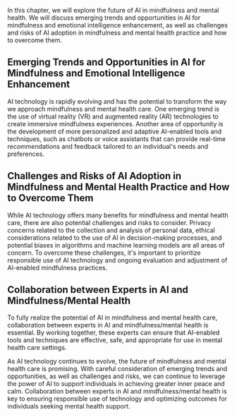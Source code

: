 
In this chapter, we will explore the future of AI in mindfulness and mental health. We will discuss emerging trends and opportunities in AI for mindfulness and emotional intelligence enhancement, as well as challenges and risks of AI adoption in mindfulness and mental health practice and how to overcome them.

Emerging Trends and Opportunities in AI for Mindfulness and Emotional Intelligence Enhancement
----------------------------------------------------------------------------------------------

AI technology is rapidly evolving and has the potential to transform the way we approach mindfulness and mental health care. One emerging trend is the use of virtual reality (VR) and augmented reality (AR) technologies to create immersive mindfulness experiences. Another area of opportunity is the development of more personalized and adaptive AI-enabled tools and techniques, such as chatbots or voice assistants that can provide real-time recommendations and feedback tailored to an individual's needs and preferences.

Challenges and Risks of AI Adoption in Mindfulness and Mental Health Practice and How to Overcome Them
------------------------------------------------------------------------------------------------------

While AI technology offers many benefits for mindfulness and mental health care, there are also potential challenges and risks to consider. Privacy concerns related to the collection and analysis of personal data, ethical considerations related to the use of AI in decision-making processes, and potential biases in algorithms and machine learning models are all areas of concern. To overcome these challenges, it's important to prioritize responsible use of AI technology and ongoing evaluation and adjustment of AI-enabled mindfulness practices.

Collaboration between Experts in AI and Mindfulness/Mental Health
-----------------------------------------------------------------

To fully realize the potential of AI in mindfulness and mental health care, collaboration between experts in AI and mindfulness/mental health is essential. By working together, these experts can ensure that AI-enabled tools and techniques are effective, safe, and appropriate for use in mental health care settings.

As AI technology continues to evolve, the future of mindfulness and mental health care is promising. With careful consideration of emerging trends and opportunities, as well as challenges and risks, we can continue to leverage the power of AI to support individuals in achieving greater inner peace and calm. Collaboration between experts in AI and mindfulness/mental health is key to ensuring responsible use of technology and optimizing outcomes for individuals seeking mental health support.

